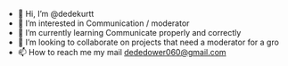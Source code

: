- 👋 Hi, I’m @dedekurtt
- 👀 I’m interested in Communication / moderator
- 🌱 I’m currently learning Communicate properly and correctly
- 💞️ I’m looking to collaborate on projects that need a moderator for a gro
- 📫 How to reach me my mail dededower060@gmail.com

<!---
dedekurtt/dedekurtt is a ✨ special ✨ repository because its `README.md` (this file) appears on your GitHub profile.
You can click the Preview link to take a look at your changes.
--->
